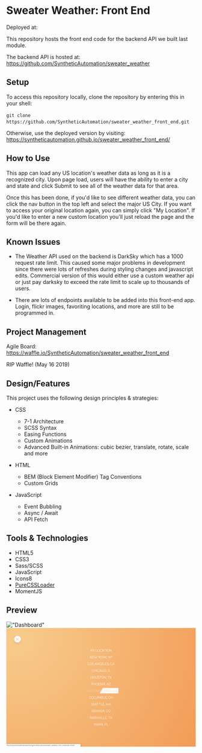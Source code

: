 # Sweater Weather: Front End
Deployed at: 

This repository hosts the front end code for the backend API we built last module. 

The backend API is hosted at:
https://github.com/SyntheticAutomation/sweater_weather

## Setup

To access this repository locally, clone the repository by entering this in your shell:

`git clone https://github.com/SyntheticAutomation/sweater_weather_front_end.git`

Otherwise, use the deployed version by visiting:
 https://syntheticautomation.github.io/sweater_weather_front_end/

## How to Use

This app can load any US location's weather data as long as it is a recognized city. Upon page load, users will have the ability to enter a city and state and click Submit to see all of the weather data for that area. 

Once this has been done, if you'd like to see different weather data, you can click the nav button in the top left and select the major US City. If you want to access your original location again, you can simply click "My Location". If you'd like to enter a new custom location you'll just reload the page and the form will be there again.

## Known Issues
- The Weather API used on the backend is DarkSky which has a 1000 request rate limit. This caused some major problems in development since there were lots of refreshes during styling changes and javascript edits. Commercial version of this would either use a custom weather api or just pay darksky to exceed the rate limit to scale up to thousands of users.

- There are lots of endpoints available to be added into this front-end app. Login, flickr images, favoriting locations, and more are still to be programmed in.

## Project Management
Agile Board: https://waffle.io/SyntheticAutomation/sweater_weather_front_end

RIP Waffle! (May 16 2019)

## Design/Features
This project uses the following design principles & strategies:

- CSS
    - 7-1 Architecture
    - SCSS Syntax
    - Easing Functions
    - Custom Animations
    - Advanced Built-in Animations: cubic bezier, translate, rotate, scale and more

- HTML
    - BEM (Block Element Modifier) Tag Conventions
    - Custom Grids

- JavaScript
    - Event Bubbling
    - Async / Await 
    - API Fetch

## Tools & Technologies
- HTML5
- CSS3
- Sass/SCSS
- JavaScript
- Icons8
- [PureCSSLoader](https://loading.io/css/)
- MomentJS

## Preview
!["Dashboard"](./lib/img/dashboard.png "Dashboard")
!["Navigation"](./lib/img/nav.png "Navigation")

